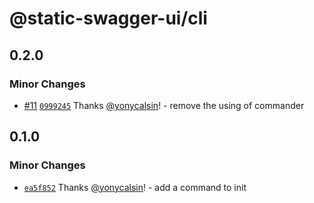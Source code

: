 # @static-swagger-ui/cli

## 0.2.0

### Minor Changes

- [#11](https://github.com/yonycalsin/static-swagger-ui/pull/11) [`0999245`](https://github.com/yonycalsin/static-swagger-ui/commit/0999245276df4362df2907274bf73815fbc45005) Thanks [@yonycalsin](https://github.com/yonycalsin)! - remove the using of commander

## 0.1.0

### Minor Changes

- [`ea5f852`](https://github.com/yonycalsin/static-swagger-ui/commit/ea5f852175533d83b51d5815e8d442a5cebe7ce6) Thanks [@yonycalsin](https://github.com/yonycalsin)! - add a command to init
